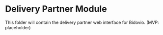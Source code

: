 # Delivery Partner Module

This folder will contain the delivery partner web interface for Bidovio. (MVP: placeholder) 